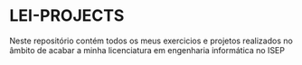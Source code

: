# LEI-PROJECTS
Neste repositório contém todos os meus exercicios e projetos realizados no âmbito de acabar a minha licenciatura em engenharia informática no ISEP
